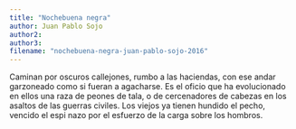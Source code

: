 ```yaml
---
title: "Nochebuena negra"
author: Juan Pablo Sojo
author2: 
author3: 
filename: "nochebuena-negra-juan-pablo-sojo-2016"
---
```

Caminan por oscuros callejones, rumbo a las haciendas, con ese andar garzoneado como si fueran a agacharse. Es el oficio que ha evolucionado en ellos una raza de peones de tala, o de cercenadores de cabezas en los asaltos de las guerras civiles. Los viejos ya tienen hundido el pecho, vencido el espi nazo por el esfuerzo de la carga sobre los hombros.